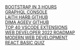 [BOOTSTRAP IN 3 HOURS](https://www.youtube.com/watch?v=-qfEOE4vtxE&t=1943s)
<br>
[GRAPHQL CONSOLE](https://rickandmortyapi.com/graphql)
<br>
[LAITH HARB GITHUB](https://github.com/harblaith7)
<br>
[DIMA AGEEV GITHUB](https://github.com/dimaageev)
<br>
[TOP 40 VSCODE EXTENSIONS](https://www.tabnine.com/blog/top-vscode-extensions/?utm_term=&utm_campaign=&utm_source=adwords&utm_medium=ppc&hsa_acc=4311736126&hsa_cam=15138330842&hsa_grp=&hsa_ad=&hsa_src=x&hsa_tgt=&hsa_kw=&hsa_mt=&hsa_net=adwords&hsa_ver=3&gclid=Cj0KCQiA2sqOBhCGARIsAPuPK0ilDGSq8YXlUaK1X2E56Qz3TEqu-nyWjCQ1MF74SneWcK5P-fAw10kaAgPwEALw_wcB)
<br>
[WEB DEVELOPER 2022 ROADMAP](https://www.youtube.com/watch?v=7uJGjbkp0-U)
<br>
[MODERN WEB DEVELOPMENT](https://fullstackopen.com/en/)
<br>
[REACT BASIC QUIZ](https://www.w3docs.com/quiz-start/react?fbclid=IwAR3saPSrKbKJtlOMw3ARitffIFUBxWG3_AIsFXg1SlJYf8E4V3eOedAJDTM)
